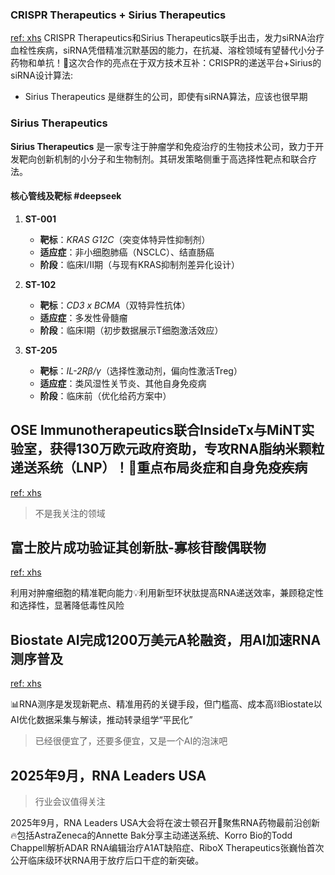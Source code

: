 ### CRISPR Therapeutics + Sirius Therapeutics
[ref: xhs](https://www.xiaohongshu.com/explore/68315c1f0000000022005cb3?app_platform=ios&app_version=8.84&share_from_user_hidden=true&xsec_source=app_share&type=normal&xsec_token=CBwveYuRmPR0CbdQK03ZFPuSjyhRwmh2taSrvDVD3AoIE=&author_share=1&xhsshare=WeixinSession&shareRedId=ODo1MTk9PUA2NzUyOTgwNjZHOTg9OD85&apptime=1748222499&share_id=6d23c175560e430797ae677a8ad2465a)
CRISPR Therapeutics和Sirius Therapeutics联手出击，发力siRNA治疗血栓性疾病，siRNA凭借精准沉默基因的能力，在抗凝、溶栓领域有望替代小分子药物和单抗！🧬这次合作的亮点在于双方技术互补：CRISPR的递送平台+Sirius的siRNA设计算法:
- Sirius Therapeutics 是继群生的公司，即使有siRNA算法，应该也很早期

###  Sirius Therapeutics
**Sirius Therapeutics** 是一家专注于肿瘤学和免疫治疗的生物技术公司，致力于开发靶向创新机制的小分子和生物制剂。其研发策略侧重于高选择性靶点和联合疗法。


#### **核心管线及靶标** #deepseek


1. **ST-001**
    
    - **靶标**：_KRAS G12C_（突变体特异性抑制剂）
    - **适应症**：非小细胞肺癌（NSCLC）、结直肠癌
    - **阶段**：临床Ⅰ/Ⅱ期（与现有KRAS抑制剂差异化设计）
2. **ST-102**
    
    - **靶标**：_CD3 x BCMA_（双特异性抗体）
    - **适应症**：多发性骨髓瘤
    - **阶段**：临床Ⅰ期（初步数据展示T细胞激活效应）
3. **ST-205**
    
    - **靶标**：_IL-2Rβ/γ_（选择性激动剂，偏向性激活Treg）
    - **适应症**：类风湿性关节炎、其他自身免疫病
    - **阶段**：临床前（优化给药方案中）

## OSE Immunotherapeutics联合InsideTx与MiNT实验室，获得130万欧元政府资助，专攻RNA脂纳米颗粒递送系统（LNP）！🧪重点布局炎症和自身免疫疾病

[ref: xhs](https://www.xiaohongshu.com/explore/68315c1f0000000022005cb3?app_platform=ios&app_version=8.84&share_from_user_hidden=true&xsec_source=app_share&type=normal&xsec_token=CBwveYuRmPR0CbdQK03ZFPuSjyhRwmh2taSrvDVD3AoIE=&author_share=1&xhsshare=WeixinSession&shareRedId=ODo1MTk9PUA2NzUyOTgwNjZHOTg9OD85&apptime=1748222499&share_id=6d23c175560e430797ae677a8ad2465a)

> 不是我关注的领域

## 富士胶片成功验证其创新肽-寡核苷酸偶联物

[ref: xhs](https://www.xiaohongshu.com/explore/68315c1f0000000022005cb3?app_platform=ios&app_version=8.84&share_from_user_hidden=true&xsec_source=app_share&type=normal&xsec_token=CBwveYuRmPR0CbdQK03ZFPuSjyhRwmh2taSrvDVD3AoIE=&author_share=1&xhsshare=WeixinSession&shareRedId=ODo1MTk9PUA2NzUyOTgwNjZHOTg9OD85&apptime=1748222499&share_id=6d23c175560e430797ae677a8ad2465a)

利用对肿瘤细胞的精准靶向能力💡利用新型环状肽提高RNA递送效率，兼顾稳定性和选择性，显著降低毒性风险


## Biostate AI完成1200万美元A轮融资，用AI加速RNA测序普及
[ref: xhs](https://www.xiaohongshu.com/explore/68315c1f0000000022005cb3?app_platform=ios&app_version=8.84&share_from_user_hidden=true&xsec_source=app_share&type=normal&xsec_token=CBwveYuRmPR0CbdQK03ZFPuSjyhRwmh2taSrvDVD3AoIE=&author_share=1&xhsshare=WeixinSession&shareRedId=ODo1MTk9PUA2NzUyOTgwNjZHOTg9OD85&apptime=1748222499&share_id=6d23c175560e430797ae677a8ad2465a)

📊RNA测序是发现新靶点、精准用药的关键手段，但门槛高、成本高⛓️Biostate以AI优化数据采集与解读，推动转录组学“平民化”

>  已经很便宜了，还要多便宜，又是一个AI的泡沫吧

## 2025年9月，RNA Leaders USA
> 行业会议值得关注

2025年9月，RNA Leaders USA大会将在波士顿召开📣聚焦RNA药物最前沿创新🔥包括AstraZeneca的Annette Bak分享主动递送系统、Korro Bio的Todd Chappell解析ADAR RNA编辑治疗A1AT缺陷症、RiboX Therapeutics张巍怡首次公开临床级环状RNA用于放疗后口干症的新突破。
